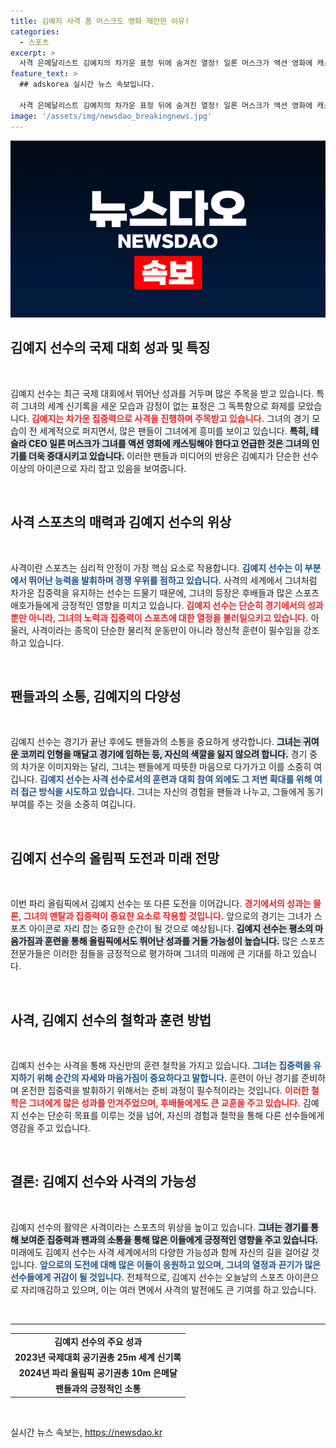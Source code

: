 ```yaml
---
title: 김예지 사격 폼 머스크도 영화 제안한 이유!
categories:
  - 스포츠
excerpt: >
  사격 은메달리스트 김예지의 차가운 표정 뒤에 숨겨진 열정! 일론 머스크가 액션 영화에 캐스팅해야 한다고 극찬한 그녀의 세계신기록 영상, 이제 팬들을 끌어모으고 있습니다. 그녀의 진정한 매력을 느껴보세요!
feature_text: >
  ## adskorea 실시간 뉴스 속보입니다.

  사격 은메달리스트 김예지의 차가운 표정 뒤에 숨겨진 열정! 일론 머스크가 액션 영화에 캐스팅해야 한다고 극찬한 그녀의 세계신기록 영상, 이제 팬들을 끌어모으고 있습니다. 그녀의 진정한 매력을 느껴보세요!
image: '/assets/img/newsdao_breakingnews.jpg'
---
```


<p><img src="/assets/img/newsdao_breakingnews.jpg" alt="adskorea 속보" /></p>

<h2 data-ke-size="size26">김예지 선수의 국제 대회 성과 및 특징</h2>

<p data-ke-size="size16">&nbsp;</p>

<p>김예지 선수는 최근 국제 대회에서 뛰어난 성과를 거두며 많은 주목을 받고 있습니다. 특히 그녀의 세계 신기록을 세운 모습과 감정이 없는 표정은 그 독특함으로 화제를 모았습니다. <b><span style="color: #ee2323;">김예지는 차가운 집중력으로 사격을 진행하며 주목받고 있습니다.</span></b> 그녀의 경기 모습이 전 세계적으로 퍼지면서, 많은 팬들이 그녀에게 흥미를 보이고 있습니다. <b><span style="background-color: #21538527;">특히, 테슬라 CEO 일론 머스크가 그녀를 액션 영화에 캐스팅해야 한다고 언급한 것은 그녀의 인기를 더욱 증대시키고 있습니다.</span></b> 이러한 팬들과 미디어의 반응은 김예지가 단순한 선수 이상의 아이콘으로 자리 잡고 있음을 보여줍니다.</p>

<p data-ke-size="size16">&nbsp;</p>

<h2 data-ke-size="size26">사격 스포츠의 매력과 김예지 선수의 위상</h2>

<p data-ke-size="size16">&nbsp;</p>

<p>사격이란 스포츠는 심리적 안정이 가장 핵심 요소로 작용합니다. <b><span style="color: #1a5490;">김예지 선수는 이 부분에서 뛰어난 능력을 발휘하며 경쟁 우위를 점하고 있습니다.</span></b> 사격의 세계에서 그녀처럼 차가운 집중력을 유지하는 선수는 드물기 때문에, 그녀의 등장은 후배들과 많은 스포츠 애호가들에게 긍정적인 영향을 미치고 있습니다. <b><span style="color: #ee2323;">김예지 선수는 단순히 경기에서의 성과뿐만 아니라, 그녀의 노력과 집중력이 스포츠에 대한 열정을 불러일으키고 있습니다.</span></b> 아울러, 사격이라는 종목이 단순한 물리적 운동만이 아니라 정신적 훈련이 필수임을 강조하고 있습니다.</p>

<p data-ke-size="size16">&nbsp;</p>

<h2 data-ke-size="size26">팬들과의 소통, 김예지의 다양성</h2>

<p data-ke-size="size16">&nbsp;</p>

<p>김예지 선수는 경기가 끝난 후에도 팬들과의 소통을 중요하게 생각합니다. <b><span style="background-color: #21538527;">그녀는 귀여운 코끼리 인형을 매달고 경기에 임하는 등, 자신의 색깔을 잃지 않으려 합니다.</span></b> 경기 중의 차가운 이미지와는 달리, 그녀는 팬들에게 따뜻한 마음으로 다가가고 이를 소중히 여깁니다. <b><span style="color: #1a5490;">김예지 선수는 사격 선수로서의 훈련과 대회 참여 외에도 그 저변 확대를 위해 여러 접근 방식을 시도하고 있습니다.</span></b> 그녀는 자신의 경험을 팬들과 나누고, 그들에게 동기 부여를 주는 것을 소중히 여깁니다.</p>

<p data-ke-size="size16">&nbsp;</p>

<h2 data-ke-size="size26">김예지 선수의 올림픽 도전과 미래 전망</h2>

<p data-ke-size="size16">&nbsp;</p>

<p>이번 파리 올림픽에서 김예지 선수는 또 다른 도전을 이어갑니다. <b><span style="color: #ee2323;">경기에서의 성과는 물론, 그녀의 멘탈과 집중력이 중요한 요소로 작용할 것입니다.</span></b> 앞으로의 경기는 그녀가 스포츠 아이콘로 자리 잡는 중요한 순간이 될 것으로 예상됩니다. <b><span style="background-color: #21538527;">김예지 선수는 평소의 마음가짐과 훈련을 통해 올림픽에서도 뛰어난 성과를 거둘 가능성이 높습니다.</span></b> 많은 스포츠 전문가들은 이러한 점들을 긍정적으로 평가하며 그녀의 미래에 큰 기대를 하고 있습니다.</p>

<p data-ke-size="size16">&nbsp;</p>

<h2 data-ke-size="size26">사격, 김예지 선수의 철학과 훈련 방법</h2>

<p data-ke-size="size16">&nbsp;</p>

<p>김예지 선수는 사격을 통해 자신만의 훈련 철학을 가지고 있습니다. <b><span style="color: #1a5490;">그녀는 집중력을 유지하기 위해 순간의 자세와 마음가짐이 중요하다고 말합니다.</span></b> 훈련이 아닌 경기를 준비하며 온전한 집중력을 발휘하기 위해서는 준비 과정이 필수적이라는 것입니다. <b><span style="color: #ee2323;">이러한 철학은 그녀에게 많은 성과를 안겨주었으며, 후배들에게도 큰 교훈을 주고 있습니다.</span></b> 김예지 선수는 단순히 목표를 이루는 것을 넘어, 자신의 경험과 철학을 통해 다른 선수들에게 영감을 주고 있습니다.</p>

<p data-ke-size="size16">&nbsp;</p>

<h2 data-ke-size="size26">결론: 김예지 선수와 사격의 가능성</h2>

<p data-ke-size="size16">&nbsp;</p>

<p>김예지 선수의 활약은 사격이라는 스포츠의 위상을 높이고 있습니다. <b><span style="background-color: #21538527;">그녀는 경기를 통해 보여준 집중력과 팬과의 소통을 통해 많은 이들에게 긍정적인 영향을 주고 있습니다.</span></b> 미래에도 김예지 선수는 사격 세계에서의 다양한 가능성과 함께 자신의 길을 걸어갈 것입니다. <b><span style="color: #1a5490;">앞으로의 도전에 대해 많은 이들이 응원하고 있으며, 그녀의 열정과 끈기가 많은 선수들에게 귀감이 될 것입니다.</span></b> 전체적으로, 김예지 선수는 오늘날의 스포츠 아이콘으로 자리매김하고 있으며, 이는 여러 면에서 사격의 발전에도 큰 기여를 하고 있습니다.</p>

<p data-ke-size="size16">&nbsp;</p>

<hr style="border-width: 1px; border-color: #aaa;"/>

<table style="width: 100%;">
<tr>
<td style="text-align: center; height: 17px;"><b>김예지 선수의 주요 성과</b></td>
</tr>
<tr>
<td style="text-align: center; height: 17px;"><b>2023년 국제대회 공기권총 25m 세계 신기록</b></td>
</tr>
<tr>
<td style="text-align: center; height: 17px;"><b>2024년 파리 올림픽 공기권총 10m 은메달</b></td>
</tr>
<tr>
<td style="text-align: center; height: 17px;"><b>팬들과의 긍정적인 소통</b></td>
</tr>
</table>

<p data-ke-size="size16">&nbsp;</p>
실시간 뉴스 속보는, <a href="https://newsdao.kr" rel="dofollow">https://newsdao.kr</a>


